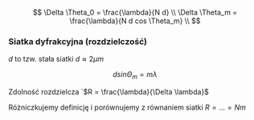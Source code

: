 $$
\Delta \Theta_0 = \frac{\lambda}{N d} \\
\Delta \Theta_m = \frac{\lambda}{N d cos \Theta_m} \\
$$

### Siatka dyfrakcyjna (rozdzielczość)

$d$ to tzw. stała siatki $d \approx 2 \mu m$

$$
d sin \Theta_m  = m \lambda
$$

Zdolność rozdzielcza `$R = \frac{\lambda}{\Delta \lambda}$

Różniczkujemy definicję i porównujemy z równaniem siatki $R = ... = N m$
